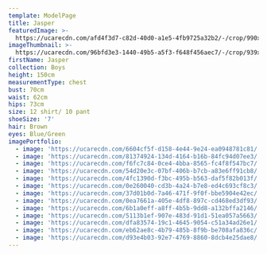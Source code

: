 ```yaml
---
template: ModelPage
title: Jasper
featuredImage: >-
  https://ucarecdn.com/afd4f3d7-c82d-40d0-a1e5-4fb9725a32b2/-/crop/990x446/3,0/-/preview/
imageThumbnail: >-
  https://ucarecdn.com/96bfd3e3-1440-49b5-a5f3-f648f456aec7/-/crop/939x1373/337,175/-/preview/
firstName: Jasper
collection: Boys
height: 150cm
measurementType: chest
bust: 70cm
waist: 62cm
hips: 73cm
size: 12 shirt/ 10 pant
shoeSize: '7'
hair: Brown
eyes: Blue/Green
imagePortfolio:
  - image: 'https://ucarecdn.com/6604cf5f-d158-4e44-9e24-ea0948781c81/'
  - image: 'https://ucarecdn.com/81374924-134d-4164-b16b-84fc94d07ee3/'
  - image: 'https://ucarecdn.com/f6fc7c84-0ce4-4bba-8565-fc4f8f547bc7/'
  - image: 'https://ucarecdn.com/54d20e3c-07bf-406b-b7cb-a83e6ff91cb8/'
  - image: 'https://ucarecdn.com/4fc1390d-f3bc-495b-b563-daf5f82b013f/'
  - image: 'https://ucarecdn.com/0e260040-cd3b-4a24-b7e8-ed4c693cf8c3/'
  - image: 'https://ucarecdn.com/37d01b0d-7a46-471f-9f0f-bbe5904e42ec/'
  - image: 'https://ucarecdn.com/0ea7661a-405e-4df8-897c-cd468ed3df93/'
  - image: 'https://ucarecdn.com/6b1a0eff-a8ff-4b5b-9dd8-a132bffa2146/'
  - image: 'https://ucarecdn.com/5113b1ef-907e-483d-91d1-51ea057a5663/'
  - image: 'https://ucarecdn.com/dfa83574-19c1-4645-9054-c51a34ad26e1/'
  - image: 'https://ucarecdn.com/eb62ae8c-4b79-485b-8f9b-be708afa836c/'
  - image: 'https://ucarecdn.com/d93e4b03-92e7-4769-8860-8dcb4e25dae8/'
---
```


